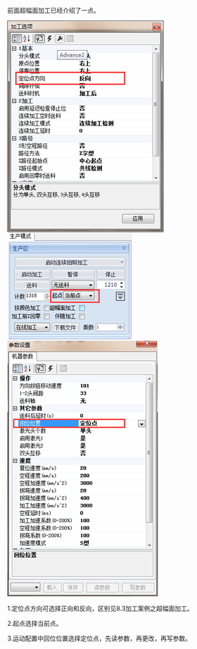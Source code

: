 前面超幅面加工已经介绍了一点。

![](/assets/AnchorPointProcess1.png)![](/assets/AnchorPointProcess2.png)![](/assets/AnchorPointProcess3.png)

1.定位点方向可选择正向和反向，区别见8.3加工案例之超幅面加工。

2.起点选择当前点。

3.运动配置中回位位置选择定位点，先读参数，再更改，再写参数。

